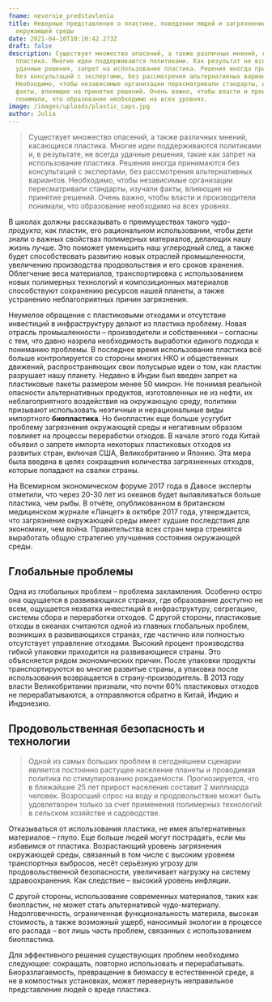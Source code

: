 ```yaml
---
fname: nevernie_predstavlenia
title: Неверные представления о пластике, поведении людей и загрязнении
  окружающей среды
date: 2021-04-16T10:10:42.273Z
draft: false
description: Существует множество опасений, а также различных мнений, касающихся
  пластика. Многие идеи поддерживаются политиками. Как результат не всегда
  удачные решения, запрет на использование пластика. Решения иногда принимаются
  без консультаций с экспертами, без рассмотрения альтернативных вариантов.
  Необходимо, чтобы независимые организации пересматривали стандарты, изучали
  факты, влияющие на принятие решений. Очень важно, чтобы власти и производители
  понимали, что образование необходимо на всех уровнях.
image: /images/uploads/plastic_caps.jpg
author: Julia
---
```

> Существует множество опасений, а также различных мнений, касающихся пластика. Многие идеи поддерживаются политиками и, в результате, не всегда удачные решения, такие как запрет на использование пластика. Решения иногда принимаются без консультаций с экспертами, без рассмотрения альтернативных вариантов. Необходимо, чтобы независимые организации пересматривали стандарты, изучали факты, влияющие на принятие решений. Очень важно, чтобы власти и производители понимали, что образование необходимо на всех уровнях.

В школах должны рассказывать о преимуществах такого *чудо-продукта*, как пластик, его рациональном использовании, чтобы дети знали о важных свойствах полимерных материалов, делающих нашу жизнь лучше. Это поможет уменьшить наш углеродный след, а также будет способствовать развитию новых отраслей промышленности, увеличению производства продовольствия и его сроков хранения. Облегчение веса материалов, транспортировка с использованием новых полимерных технологий и композиционных материалов способствуют сохранению ресурсов нашей планеты, а также устранению неблагоприятных причин загрязнения.

Неумелое обращение с пластиковыми отходами и отсутствие инвестиций в инфраструктуру делают из пластика проблему. Новая отрасль промышленности – производители и собственники – согласны с тем, что давно назрела необходимость выработки единого подхода к пониманию проблемы. В последнее время использование пластика всё больше контролируется со стороны многих НКО и общественных движений, распространяющих свои полусырые идеи о том, как пластик разрушает нашу планету. Недавно в Индии был введен запрет на пластиковые пакеты размером менее 50 микрон. Не понимая реальной опасности альтернативных продуктов, изготовленных не из нефти, их неблагоприятного воздействия на окружающую среду, политики призывают использовать неэтичные и нерациональные виды импортного **биопластика**. Но биопластик еще больше усугубит проблему загрязнения окружающей среды и негативным образом повлияет на процессы переработки отходов. В начале этого года Китай объявил о запрете импорта некоторых пластиковых отходов из развитых стран, включая США, Великобританию и Японию. Эта мера была введена в целях сокращения количества загрязненных отходов, которые попадают на свалки страны.

На Всемирном экономическом форуме 2017 года в Давосе эксперты отметили, что через 20-30 лет из океанов будет вылавливаться больше пластика, чем рыбы. В отчёте, опубликованном в британском медицинском журнале «Ланцет» в октябре 2017 года, утверждается, что загрязнение окружающей среды имеет худшие последствия для экономики, чем война. Правительства всех стран мира стремятся выработать общую стратегию улучшения состояния окружающей среды.

## Глобальные проблемы

Одна из глобальных проблем – проблема захламления. Особенно остро она ощущается в развивающихся странах, где образование доступно не всем, ощущается нехватка инвестиций в инфраструктуру, сегрегацию, системы сбора и переработки отходов. С другой стороны, пластиковые отходы в океанах считаются одной из главных глобальных проблем, возникших в развивающихся странах, где частично или полностью отсутствует управление отходами. Высокий процент производства гибкой упаковки приходится на развивающиеся страны. Это объясняется рядом экономических причин. После упаковки продукты транспортируются во многие развитые страны, а упаковка после использования возвращается в страну-производитель. В 2013 году власти Великобритании признали, что почти 60% пластиковых отходов не перерабатываются, а отправляются обратно в Китай, Индию и Индонезию.

## Продовольственная безопасность и технологии

>Одной из самых больших проблем в сегодняшнем сценарии является постоянно растущее население планеты и проводимая политика по стимулированию рождаемости. Прогнозируется, что в ближайшие 25 лет прирост населения составит 2 миллиарда человек. Возросший спрос на воду и продовольствие может быть удовлетворен только за счет применения полимерных технологий в сельском хозяйстве и садоводстве.

Отказываться от использования пластика, не имея альтернативных материалов – глупо. Еще больше людей могут пострадать, если мы избавимся от пластика. Возрастающий уровень загрязнения окружающей среды, связанный в том числе с высоким уровнем транспортных выбросов, несёт серьёзную угрозу для продовольственной безопасности, увеличивает нагрузку на систему здравоохранения. Как следствие – высокий уровень инфляции.

С другой стороны, использование современных материалов, таких как биопластик, не может стать альтернативой чудо-материалу. Недолговечность, ограниченная функциональность материла, высокая стоимость, а также возможный ущерб, наносимый экологии в процессе его распада – вот лишь часть проблем, связанных с использованием биопластика.

Для эффективного решения существующих проблем необходимо следующее: сокращать, повторно использовать и перерабатывать. Биоразлагаемость, превращение в биомассу в естественной среде, а не в компостных установках, может перевернуть неправильное представление людей о вреде пластика.